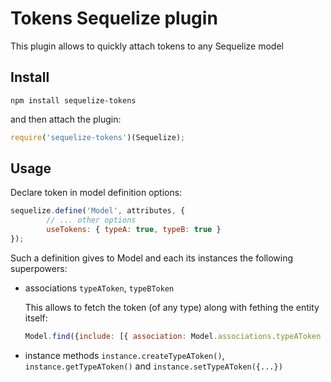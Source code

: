 # Tokens Sequelize plugin

This plugin allows to quickly attach tokens to any Sequelize model

## Install

```
npm install sequelize-tokens
```

and then attach the plugin:

```javascript
require('sequelize-tokens')(Sequelize);
```

## Usage

Declare token in model definition options:

```javascript
sequelize.define('Model', attributes, {
		// ... other options
		useTokens: { typeA: true, typeB: true }
});
```

Such a definition gives to Model and each its instances the following superpowers:

 * associations ```typeAToken```, ```typeBToken```

	This allows to fetch the token (of any type) along with fething the entity itself:

	```javascript
	Model.find({include: [{ association: Model.associations.typeAToken }]});
	```

 * instance methods ```instance.createTypeAToken()```, ```instance.getTypeAToken()``` and ```instance.setTypeAToken({...})```


